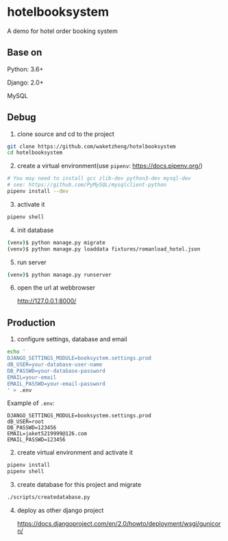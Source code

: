 hotelbooksystem
===============

A demo for hotel order booking system


Base on
-------

Python: 3.6+

Django: 2.0+

MySQL

Debug
------

1. clone source and cd to the project

```bash
git clone https://github.com/waketzheng/hotelbooksystem
cd hotelbooksystem
```

2. create a virtual environment(use `pipenv`: https://docs.pipenv.org/)

```bash
# You may need to install gcc zlib-dev python3-dev mysql-dev
# see: https://github.com/PyMySQL/mysqlclient-python
pipenv install --dev
```

3. activate it

```bash
pipenv shell
```

4. init database

```bash
(venv)$ python manage.py migrate
(venv)$ python manage.py loaddata fixtures/romanload_hotel.json
```

5. run server

```bash
(venv)$ python manage.py runserver
```

6. open the url at webbrowser

    http://127.0.0.1:8000/


Production
-------------

1. configure settings, database and email

```bash
echo '
DJANGO_SETTINGS_MODULE=booksystem.settings.prod
dB_USER=your-database-user-name
DB_PASSWD=your-database-password
EMAIL=your-email
EMAIL_PASSWD=your-email-password
' > .env
```

Example of `.env`:
```
DJANGO_SETTINGS_MODULE=booksystem.settings.prod
dB_USER=root
DB_PASSWD=123456
EMAIL=jaket5219999@126.com
EMAIL_PASSWD=123456
```

2. create virtual environment and activate it

```bash
pipenv install
pipenv shell
```

3. create database for this project and migrate

```bash
./scripts/createdatabase.py
```

4. deploy as other django project

    https://docs.djangoproject.com/en/2.0/howto/deployment/wsgi/gunicorn/
